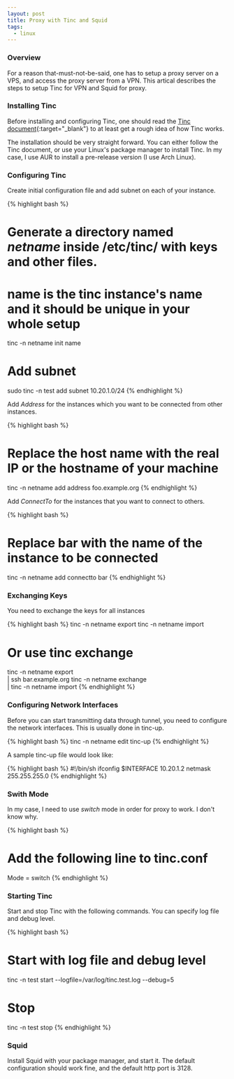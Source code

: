 ```yaml
---
layout: post
title: Proxy with Tinc and Squid
tags:
  - linux
---
```


### Overview

For a reason that-must-not-be-said, one has to setup a proxy server on a VPS, and access the proxy server from a VPN. This artical describes the steps to setup Tinc for VPN and Squid for proxy.

<!--more-->

### Installing Tinc

Before installing and configuring Tinc, one should read the [Tinc document](http://www.tinc-vpn.org/docs/){:target="_blank"} to at least get a rough idea of how Tinc works.

The installation should be very straight forward. You can either follow the Tinc document, or use your Linux's package manager to install Tinc. In my case, I use AUR to install a pre-release version (I use Arch Linux).

### Configuring Tinc

Create initial configuration file and add subnet on each of your instance.

{% highlight bash %}
# Generate a directory named *netname* inside /etc/tinc/ with keys and other files.
# name is the tinc instance's name and it should be unique in your whole setup
tinc -n netname init name

# Add subnet
sudo tinc -n test add subnet 10.20.1.0/24
{% endhighlight %}

Add *Address* for the instances which you want to be connected from other instances.

{% highlight bash %}
# Replace the host name with the real IP or the hostname of your machine
tinc -n netname add address foo.example.org
{% endhighlight %}

Add *ConnectTo* for the instances that you want to connect to others.

{% highlight bash %}
# Replace bar with the name of the instance to be connected
tinc -n netname add connectto bar
{% endhighlight %}

### Exchanging Keys

You need to exchange the keys for all instances

{% highlight bash %}
tinc -n netname export
tinc -n netname import

# Or use tinc exchange
tinc -n netname export \
  | ssh bar.example.org tinc -n netname exchange \
  | tinc -n netname import
{% endhighlight %}

### Configuring Network Interfaces

Before you can start transmitting data through tunnel, you need to configure the network interfaces. This is usually done in tinc-up.

{% highlight bash %}
tinc -n netname edit tinc-up
{% endhighlight %}

A sample tinc-up file would look like:

{% highlight bash %}
#!/bin/sh
ifconfig $INTERFACE 10.20.1.2 netmask 255.255.255.0
{% endhighlight %}

### Swith Mode

In my case, I need to use *switch* mode in order for proxy to work. I don't know why.

{% highlight bash %}
# Add the following line to tinc.conf
Mode = switch
{% endhighlight %}

### Starting Tinc

Start and stop Tinc with the following commands. You can specify log file and debug level.

{% highlight bash %}
# Start with log file and debug level
tinc -n test start --logfile=/var/log/tinc.test.log --debug=5

# Stop
tinc -n test stop
{% endhighlight %}

### Squid

Install Squid with your package manager, and start it. The default configuration should work fine, and the default http port is 3128.
